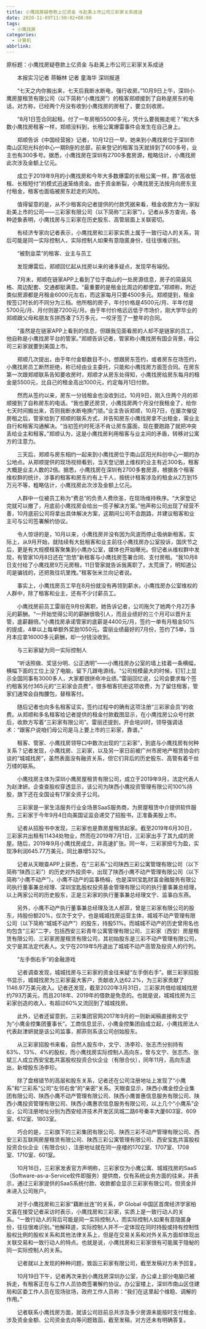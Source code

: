 ```yaml
---
title: 小鹰找房疑卷款上亿资金 与赴美上市公司三彩家关系成谜
date: 2020-11-09T11:50:02+08:00
tags:
  - 小鹰找房
categories:
  - 计算机
abbrlink:
---
```


原标题：小鹰找房疑卷款上亿资金 与赴美上市公司三彩家关系成谜

　　本报实习记者 蒋翰林 记者 童海华 深圳报道

　　“七天之内你搬出来，七天后我断水断电，强行收房。”10月9日上午，深圳小鹰房屋租赁有限公司（以下简称“小鹰找房”）的租客郑顺接到了自称是房东的电话，对方称，已经两个月没有收到小鹰找房的房租了，要立刻收房。

　　“8月1日签合同起租，付了一年房租55000多元，凭什么要我搬走呢？”和大多数小鹰找房租客一样，郑顺没料到，长租公寓爆雷事件会发生在自己身上。

　　郑顺告诉《中国经营报》记者，10月12日一早，她来到小鹰找房位于深圳市南山区阳光科创中心一期B座的总部，前来登记的租客当天就排到了600多号，业主也有300多号。据悉，小鹰找房在深圳有2700多套房源，粗略估计，小鹰找房此次涉及金额上亿元。

　　成立于2019年9月的小鹰找房和今年大多数爆雷的长租公寓一样，靠“高收低租、长租短付”的模式迅速笼络资金。由于资金断裂，小鹰找房无法按月向房东支付租金，租客也面临被房东赶走的风险。

　　值得留意的是，从不少租客向记者提供的付款凭据来看，租金收款方为一家拟赴美上市的公司——三彩家有限公司（以下简称“三彩家”）。记者从多方查询，各种迹象表明，小鹰找房与三彩家在历史股东、高管层面上关联密切。

　　有经济专家向记者表示，小鹰找房和三彩家实质上属于一致行动人的关系，背后可能是同一实际控制人，实际控制人如果有意隐匿身份，往往很难识别。

　　“被割韭菜”的租客、业主与员工

　　发现爆雷后，郑顺回忆起从找房以来的诸多疑点，发现早有端倪。

　　7月末，郑顺在链家APP上看到了位于南山的一处房源信息，房子的简装风格、周边配套、交通都挺满意。“最重要的是租金比周边的都便宜。”郑顺称，附近类似房源都是月租金6000元左右，而这家每月只要4500多元。郑顺提到，租金按签订时长的不同分为三档。他所租的房子，年付价格是4500元/月、半年付是5700元/月、月付则是7200元/月。由于年付价格远远低于市场价，刚大学毕业的郑顺跟父母和朋友东拼西凑了5万多元，一咬牙签了一整年的合同。

　　“虽然是在链家APP上看到的信息，但跟我见面看房的人却不是链家的员工，他自称是小鹰找房平台的管家。”郑顺告诉记者，管家称小鹰找房有国企背景，母公司三彩家就要到美国上市。

　　郑顺几次提出，由于年付金额数目不小，想跟房东签约，或者房东在场签约，小鹰找房员工断然拒绝，称已经由业主委托，只能和小鹰找房方面签合同。在房东第一次跟郑顺联系告知要收房时，郑顺才从房东处得知，小鹰找房给房东每月的租金是5500元，比自己的租金高出1000元，约定每月1日付款。

　　然而从签约以来，房东一分钱租金也没收到过。10月9日，刚入住两个月的郑顺接到了自称房东的电话。“我也要还房贷，小鹰找房两个月没付我租金了，给你七天时间搬出来，否则我断水断电换门锁。”业主告诉郑顺，10月7日，在屡次催促房租之后，管家给到了郑顺的联系方式，并告知房东小鹰找房拿不出租金，需业主自行和租客沟通解决。“当初签约时死活不肯让房东露面，现在要跑路了就把冲突丢给业主和租客。”郑顺认为，这是小鹰找房利用租客与业主间的矛盾，转移对公寓方的注意力。

　　三天后，郑顺与房东相约一起来到小鹰找房位于南山区阳光科创中心一期的办公地点。从郑顺提供的现场视频看到，当天登记册上维权的业主有近300名，租客大概是业主人数的2倍。据悉，小鹰找房在深圳有2700多套房源，根据各个租客维权群的统计，涉事的租客和房东约有上千人，按统计租客涉及的租金从2万到15万元不等，粗略估计，小鹰找房此次涉及金额上亿元。

　　人群中一位被员工称为“费总”的负责人费欣圣，在现场维持秩序。“大家登记完就可以撤了，月底前小鹰找房会给出一揽子解决方案。”他声称公司出现了经营不善，10月底前公司将拿出具体解决方案，这期间公司不会跑路，并建议租客和业主可与公司签署解约协议。

　　令人惊讶的是，10月以来，小鹰找房并没有因为风波而停止吸纳新租客。实际上，从9月开始，就陆续有大批租客和业主前往小鹰找房办公室投诉，国庆节之后，更是有大规模租客聚集到小鹰办公室，媒体也开始曝光。但记者从维权群中发现，有管家10月8日还在“忽悠”新租客与小鹰找房签署合同、支付房租。“我10月8日支付给了小鹰找房9万元房租，11日管家就告诉我离职了。太荒唐了，明知道公司是骗钱的，还把我往坑里拽。”租客张米兰向记者说。

　　事实上，小鹰找房员工早在8月份就没有再领到薪水，小鹰找房办公室维权的人群中，除了租客和业主，还有不少讨薪员工。

　　小鹰找房前员工雷丽在9月份离职，她告诉记者，公司拖欠了她两个月2万多元的薪酬。“一开始觉得公司的薪酬很吸引人，而且业绩好的三个月可以晋升主管，底薪翻倍。”小鹰找房承诺管家的底薪是4400元/月，签约一单有月租金50%的提成，4单以上每单额外奖励1050元。雷丽业绩最好的7月份，签约了5单，当月本应拿16000多元薪酬，却一分钱没收到。

　　与三彩家疑为同一实际控制人

　　“听话照做、奖惩分明、公正透明”——小鹰找房办公室的墙上挂着一条横幅，横幅下面的工位上没了电脑，留下几跟电源线。“公司规模最大的时候，钉钉上显示全国同事有3000多人，大家都很拼命冲业绩。”雷丽回忆说，公司会要求每个签约租客另付365元的“三彩家会员费”，很多租客抗拒这项收费，为了留住租客，管家们通常会自掏腰包，替租客付。

　　随后记者也向多名租客证实，签约过程中的确有这项注册“三彩家会员”的收费。从郑顺和多名租客给记者提供的租金付款截图显示，在小鹰找房公众号付款后，收款方写着“三彩家有限公司”。雷丽还提到，开会培训时，领导强调话术：“跟客户说咱们母公司是马上要上市的三彩家，靠谱。”

　　租客、管家、小鹰找房领导口中数次出现的“三彩家”，到底与小鹰找房有何种关系？记者发现，小鹰找房、三彩家，以及另一家日前被广州市房地产租赁协会约谈的“城城找房”，虽然表面没有融资关系，但它们背后的历史股东、高管有着千丝万缕的联系。

　　小鹰找房主体为深圳小鹰房屋租赁有限公司，成立于2019年9月，法定代表人为赵津妍。企查查股权穿透显示，该公司为陕西小鹰投资管理有限公司100%持股，旗下还在全国设有17家全资子公司。

　　三彩家是一家生活服务行业全场景SaaS服务商，为房屋租赁中介提供软件服务。三彩家于今年9月4日向美国证监会递交了招股书，正准备美股上市。

　　记者从招股书中发现，三彩家也是靠房屋租赁起家。截至2019年6月30日，三彩家共出租有11434处物业，然而在2019年7月1日，三彩家出手了其九成的房屋。随后，2019年9月小鹰找房成立，并高速扩张。同一年，三彩家扭亏为盈，实现净利润645.77万美元，同比暴增532%。

　　记者从天眼查APP上获悉，在“三彩系”公司陕西三彩公寓管理有限公司（以下简称“陕西三彩”）的历史对外投资中，出现了陕西小鹰不动产管理有限公司（以下简称“小鹰不动产”）。小鹰不动产的监事杨榕，也是深圳宝匙财富金融服务有限公司执行董事兼总经理、深圳宝匙股权投资基金管理有限公司的执行董事兼总经理，以上两家公司的历史股东，正是三彩家的执行董事兼总经理文宁、监事白东燕。

　　另外，小鹰不动产执行董事兼总经理及法人郝菲，曾是三彩家有限公司的股东，持股份额20%，仅次于文宁，也是城城找房运营主体，城城不动产管理有限公司（以下简称“城城不动产”）的股东，持股51%。而城城不动产的历史曾用名也均包含“三彩”二字，包括西安三彩青年公寓管理有限公司、三彩家（西安）房屋租赁有限公司、三彩家房屋租赁有限公司，其初始股东是三彩不动产管理有限公司，文宁是其法定代表人。文宁在2019年5月退出了城城不动产高管及投资人的行列。

　　“左手倒右手”的金融游戏

　　记者调查发现，城城找房与三彩家的资金往来疑“左手倒右手”。据三彩家招股书显示，城城找房为三彩家最大客户，贡献收入达62.2%，为三彩家贡献了1146.97万美元收入。记者还发现，截至2020年3月31日，三彩家共借给城城找房约793万美元，而且2018年、2019年的借款是免息的。也就是说，城城找房为三彩家创造的收入，有超过60%又流回到了城城找房。

　　此外，记者还留意到，三彩集团官网2017年9月的一则新闻稿直接称文宁为“小鹰金控集团董事长”。工商信息显示，小鹰金控集团自成立起，小鹰找房法人代表赵津妍就是该公司监事，郝菲则系该公司创始股东。

　　从三彩家招股书来看，自然人股东中，文宁、汤李珍、张志杰分别持有63%、13%、4%的股权，而小鹰找房实际控制人高向东，曾与文宁、张志杰、张斌三人成立西安宝匙共富股权投资合伙企业（有限合伙），同年11月，高向东退出，新增股东汤李珍。

　　除了盘根错节的高层和股东关系，记者还在公司注册地址上发现了“小鹰系”和“三彩系”公司“左邻右舍”的“亲密”关系。天眼查显示，陕西小鹰金控企业集团有限公司、陕西小鹰不动产管理有限公司、陕西小鹰普惠信息服务有限公司、陕西小鹰投资管理有限公司、陕西小鹰惠农信息服务有限公司，以上几个“小鹰系”企业，公司注册地址分别为西安经济技术开发区凤城二路6号秦丰大厦603室、609室、612室、1803室。

　　巧合的是，三彩旗下的三彩集团有限公司、陕西三彩不动产管理有限公司、西安三彩互联网房屋租赁有限公司、陕西三彩公寓管理有限公司、西安宝匙共富股权投资合伙企业（有限合伙），注册地址就在同一座楼的1702室、1707室、1708室、1710室、601室。

　　10月16日，三彩家发表官方声明称，三彩家仅为小鹰公寓、城城找房的SaaS（Software-as-a-Service软件即服务）提供商，仅有系统业务方面的往来，并表示，通过三彩家提供的SaaS系统付款、收款都会显示三彩家有限公司，但资金并未进入公司账户。

　　对于小鹰找房和三彩家“藕断丝连”的关系，IP Global 中国区首席经济学家柏文喜在接受记者采访时表示，小鹰找房和三彩家，实质上是一致行动人的关系。“一致行动人的背后可能是同一实际控制人，而实际控制人如果有意隐匿身份，往往很难识别。”他解释道，实际控制人并不一定体现在同时持股或持有控制性股权比例的股权关系和其他法律关系上，但是在交易关系和对外关系方面却体现出关联交易和一致行动人的特点。也就是说，小鹰找房和三彩家很有可能属于隐秘的同一实际控制人的关系。

　　记者就以上发现的种种问题，致函三彩家有限公司，截至发稿对方未予回复。

　　10月19日下午，记者再次来到小鹰找房深圳办公室，办公桌上部分电脑已被拆走，有租客正在与工作人员协商签署解约协议。办公室楼上，深圳市南山区住建局和区委工作人员在现场驻场，政府工作人员称：“我们在这里起个维稳、调解的作用。”

　　记者联系小鹰找房方面，就该公司目前总共涉及多少房源未能按时支付租金、涉及资金金额、公司资金去向等问题致函，截至发稿，对方还未有明确答复。
